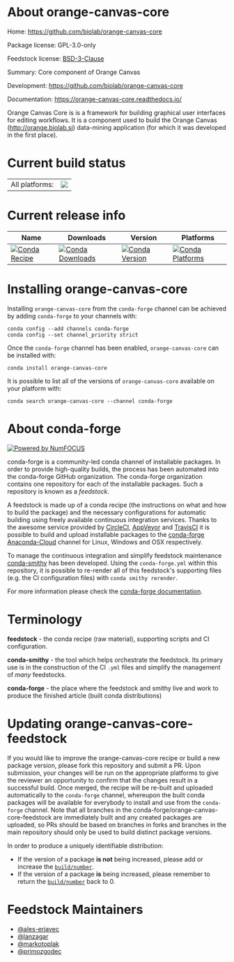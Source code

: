 About orange-canvas-core
========================

Home: https://github.com/biolab/orange-canvas-core

Package license: GPL-3.0-only

Feedstock license: [BSD-3-Clause](https://github.com/conda-forge/orange-canvas-core-feedstock/blob/main/LICENSE.txt)

Summary: Core component of Orange Canvas

Development: https://github.com/biolab/orange-canvas-core

Documentation: https://orange-canvas-core.readthedocs.io/

Orange Canvas Core is is a framework for building graphical user
interfaces for editing workflows. It is a component used to build
the Orange Canvas (http://orange.biolab.si) data-mining application
(for which it was developed in the first place).


Current build status
====================


<table><tr><td>All platforms:</td>
    <td>
      <a href="https://dev.azure.com/conda-forge/feedstock-builds/_build/latest?definitionId=7749&branchName=main">
        <img src="https://dev.azure.com/conda-forge/feedstock-builds/_apis/build/status/orange-canvas-core-feedstock?branchName=main">
      </a>
    </td>
  </tr>
</table>

Current release info
====================

| Name | Downloads | Version | Platforms |
| --- | --- | --- | --- |
| [![Conda Recipe](https://img.shields.io/badge/recipe-orange--canvas--core-green.svg)](https://anaconda.org/conda-forge/orange-canvas-core) | [![Conda Downloads](https://img.shields.io/conda/dn/conda-forge/orange-canvas-core.svg)](https://anaconda.org/conda-forge/orange-canvas-core) | [![Conda Version](https://img.shields.io/conda/vn/conda-forge/orange-canvas-core.svg)](https://anaconda.org/conda-forge/orange-canvas-core) | [![Conda Platforms](https://img.shields.io/conda/pn/conda-forge/orange-canvas-core.svg)](https://anaconda.org/conda-forge/orange-canvas-core) |

Installing orange-canvas-core
=============================

Installing `orange-canvas-core` from the `conda-forge` channel can be achieved by adding `conda-forge` to your channels with:

```
conda config --add channels conda-forge
conda config --set channel_priority strict
```

Once the `conda-forge` channel has been enabled, `orange-canvas-core` can be installed with:

```
conda install orange-canvas-core
```

It is possible to list all of the versions of `orange-canvas-core` available on your platform with:

```
conda search orange-canvas-core --channel conda-forge
```


About conda-forge
=================

[![Powered by
NumFOCUS](https://img.shields.io/badge/powered%20by-NumFOCUS-orange.svg?style=flat&colorA=E1523D&colorB=007D8A)](https://numfocus.org)

conda-forge is a community-led conda channel of installable packages.
In order to provide high-quality builds, the process has been automated into the
conda-forge GitHub organization. The conda-forge organization contains one repository
for each of the installable packages. Such a repository is known as a *feedstock*.

A feedstock is made up of a conda recipe (the instructions on what and how to build
the package) and the necessary configurations for automatic building using freely
available continuous integration services. Thanks to the awesome service provided by
[CircleCI](https://circleci.com/), [AppVeyor](https://www.appveyor.com/)
and [TravisCI](https://travis-ci.com/) it is possible to build and upload installable
packages to the [conda-forge](https://anaconda.org/conda-forge)
[Anaconda-Cloud](https://anaconda.org/) channel for Linux, Windows and OSX respectively.

To manage the continuous integration and simplify feedstock maintenance
[conda-smithy](https://github.com/conda-forge/conda-smithy) has been developed.
Using the ``conda-forge.yml`` within this repository, it is possible to re-render all of
this feedstock's supporting files (e.g. the CI configuration files) with ``conda smithy rerender``.

For more information please check the [conda-forge documentation](https://conda-forge.org/docs/).

Terminology
===========

**feedstock** - the conda recipe (raw material), supporting scripts and CI configuration.

**conda-smithy** - the tool which helps orchestrate the feedstock.
                   Its primary use is in the construction of the CI ``.yml`` files
                   and simplify the management of *many* feedstocks.

**conda-forge** - the place where the feedstock and smithy live and work to
                  produce the finished article (built conda distributions)


Updating orange-canvas-core-feedstock
=====================================

If you would like to improve the orange-canvas-core recipe or build a new
package version, please fork this repository and submit a PR. Upon submission,
your changes will be run on the appropriate platforms to give the reviewer an
opportunity to confirm that the changes result in a successful build. Once
merged, the recipe will be re-built and uploaded automatically to the
`conda-forge` channel, whereupon the built conda packages will be available for
everybody to install and use from the `conda-forge` channel.
Note that all branches in the conda-forge/orange-canvas-core-feedstock are
immediately built and any created packages are uploaded, so PRs should be based
on branches in forks and branches in the main repository should only be used to
build distinct package versions.

In order to produce a uniquely identifiable distribution:
 * If the version of a package **is not** being increased, please add or increase
   the [``build/number``](https://docs.conda.io/projects/conda-build/en/latest/resources/define-metadata.html#build-number-and-string).
 * If the version of a package **is** being increased, please remember to return
   the [``build/number``](https://docs.conda.io/projects/conda-build/en/latest/resources/define-metadata.html#build-number-and-string)
   back to 0.

Feedstock Maintainers
=====================

* [@ales-erjavec](https://github.com/ales-erjavec/)
* [@lanzagar](https://github.com/lanzagar/)
* [@markotoplak](https://github.com/markotoplak/)
* [@primozgodec](https://github.com/primozgodec/)

